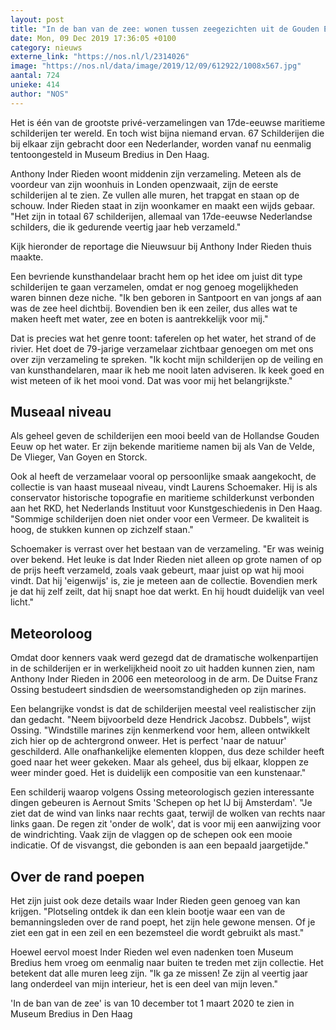 ```yaml
---
layout: post
title: "In de ban van de zee: wonen tussen zeegezichten uit de Gouden Eeuw"
date: Mon, 09 Dec 2019 17:36:05 +0100
category: nieuws
externe_link: "https://nos.nl/l/2314026"
image: "https://nos.nl/data/image/2019/12/09/612922/1008x567.jpg"
aantal: 724
unieke: 414
author: "NOS"
---
```


<p>Het is één van de grootste privé-verzamelingen van 17de-eeuwse maritieme schilderijen ter wereld. En toch wist bijna niemand ervan. 67 Schilderijen die bij elkaar zijn gebracht door een Nederlander, worden vanaf nu eenmalig tentoongesteld in Museum Bredius in Den Haag.</p>
<p>Anthony Inder Rieden woont middenin zijn verzameling. Meteen als de voordeur van zijn woonhuis in Londen openzwaait, zijn de eerste schilderijen al te zien. Ze vullen alle muren, het trapgat en staan op de schouw. Inder Rieden staat in zijn woonkamer en maakt een wijds gebaar. "Het zijn in totaal 67 schilderijen, allemaal van 17de-eeuwse Nederlandse schilders, die ik gedurende veertig jaar heb verzameld."</p>
<p>Kijk hieronder de reportage die Nieuwsuur bij Anthony Inder Rieden thuis maakte.</p>
<p>Een bevriende kunsthandelaar bracht hem op het idee om juist dit type schilderijen te gaan verzamelen, omdat er nog genoeg mogelijkheden waren binnen deze niche. "Ik ben geboren in Santpoort en van jongs af aan was de zee heel dichtbij. Bovendien ben ik een zeiler, dus alles wat te maken heeft met water, zee en boten is aantrekkelijk voor mij."</p>
<p>Dat is precies wat het genre toont: taferelen op het water, het strand of de rivier. Het doet de 79-jarige verzamelaar zichtbaar genoegen om met ons over zijn verzameling te spreken. "Ik kocht mijn schilderijen op de veiling en van kunsthandelaren, maar ik heb me nooit laten adviseren. Ik keek goed en wist meteen of ik het mooi vond. Dat was voor mij het belangrijkste."</p>
<h2>Museaal niveau</h2>
<p>Als geheel geven de schilderijen een mooi beeld van de Hollandse Gouden Eeuw op het water. Er zijn bekende maritieme namen bij als Van de Velde, De Vlieger, Van Goyen en Storck.</p>
<p>Ook al heeft de verzamelaar vooral op persoonlijke smaak aangekocht, de collectie is van haast museaal niveau, vindt Laurens Schoemaker. Hij is als conservator historische topografie en maritieme schilderkunst verbonden aan het RKD, het Nederlands Instituut voor Kunstgeschiedenis in Den Haag. "Sommige schilderijen doen niet onder voor een Vermeer. De kwaliteit is hoog, de stukken kunnen op zichzelf staan."</p>
<p>Schoemaker is verrast over het bestaan van de verzameling. "Er was weinig over bekend. Het leuke is dat Inder Rieden niet alleen op grote namen of op de prijs heeft verzameld, zoals vaak gebeurt, maar juist op wat hij mooi vindt. Dat hij 'eigenwijs' is, zie je meteen aan de collectie. Bovendien merk je dat hij zelf zeilt, dat hij snapt hoe dat werkt. En hij houdt duidelijk van veel licht."</p>
<h2>Meteoroloog</h2>
<p>Omdat door kenners vaak werd gezegd dat de dramatische wolkenpartijen in de schilderijen er in werkelijkheid nooit zo uit hadden kunnen zien, nam Anthony Inder Rieden in 2006 een meteoroloog in de arm. De Duitse Franz Ossing bestudeert sindsdien de weersomstandigheden op zijn marines.</p>
<p>Een belangrijke vondst is dat de schilderijen meestal veel realistischer zijn dan gedacht. "Neem bijvoorbeld deze Hendrick Jacobsz. Dubbels", wijst Ossing. "Windstille marines zijn kenmerkend voor hem, alleen ontwikkelt zich hier op de achtergrond onweer. Het is perfect 'naar de natuur' geschilderd. Alle onafhankelijke elementen kloppen, dus deze schilder heeft goed naar het weer gekeken. Maar als geheel, dus bij elkaar, kloppen ze weer minder goed. Het is duidelijk een compositie van een kunstenaar."</p>
<p>Een schilderij waarop volgens Ossing meteorologisch gezien interessante dingen gebeuren is Aernout Smits 'Schepen op het IJ bij Amsterdam'. "Je ziet dat de wind van links naar rechts gaat, terwijl de wolken van rechts naar links gaan. De regen zit 'onder de wolk', dat is voor mij een aanwijzing voor de windrichting. Vaak zijn de vlaggen op de schepen ook een mooie indicatie. Of de visvangst, die gebonden is aan een bepaald jaargetijde."</p>
<h2>Over de rand poepen</h2>
<p>Het zijn juist ook deze details waar Inder Rieden geen genoeg van kan krijgen. "Plotseling ontdek ik dan een klein bootje waar een van de bemanningsleden over de rand poept, het zijn hele gewone mensen. Of je ziet een gat in een zeil en een bezemsteel die wordt gebruikt als mast."</p>
<p>Hoewel eervol moest Inder Rieden wel even nadenken toen Museum Bredius hem vroeg om eenmalig naar buiten te treden met zijn collectie. Het betekent dat alle muren leeg zijn. "Ik ga ze missen! Ze zijn al veertig jaar lang onderdeel van mijn interieur, het is een deel van mijn leven."</p>
<p>'In de ban van de zee' is van 10 december tot 1 maart 2020 te zien in Museum Bredius in Den Haag</p>
